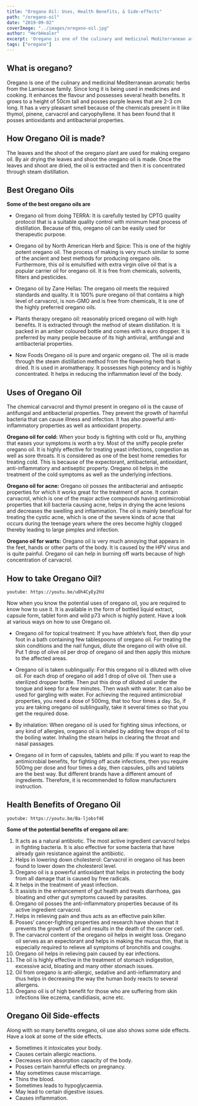 ```yaml
---
title: "Oregano Oil: Uses, Health Benefits, & Side-effects"
path: "/oregano-oil"
date: "2019-09-02"
coverImage: "../images/oregano-oil.jpg"
author: "HerbHealer"
excerpt: 'Oregano is one of the culinary and medicinal Mediterranean aromatic herbs from the Lamiaceae family. Since long it is being used in medicines and cooking. It enhances the flavour and possesses several health benefits. It grows to a height of 50cm tall and posses purple leaves that are 2-3 cm long. It has a very pleasant smell because of the chemicals present in it like thymol, pinene, carvacrol and caryophyllene. It has been found that it posses antioxidants and antibacterial properties.'
tags: ["oregano"]
---
```

## What is oregano?
Oregano is one of the culinary and medicinal Mediterranean aromatic herbs from the Lamiaceae family. Since long it is being used in medicines and cooking. It enhances the flavour and possesses several health benefits. It grows to a height of 50cm tall and posses purple leaves that are 2-3 cm long. It has a very pleasant smell because of the chemicals present in it like thymol, pinene, carvacrol and caryophyllene. It has been found that it posses antioxidants and antibacterial properties.

## How Oregano Oil is made?
The leaves and the shoot of the oregano plant are used for making oregano oil. By air drying the leaves and shoot the oregano oil is made. Once the leaves and shoot are dried, the oil is extracted and then it is concentrated through steam distillation.

## Best Oregano Oils

**Some of the best oregano oils are**

- Oregano oil from doing TERRA: It is carefully tested by CPTG quality protocol that is a suitable quality control with minimum heat process of distillation. Because of this, oregano oil can be easily used for therapeutic purpose.

- Oregano oil by North American Herb and Spice: This is one of the highly potent oregano oil. The process of making is very much similar to some of the ancient and best methods for producing oregano oils. Furthermore, this oil is emulsified with extra virgin olive oil that is a popular carrier oil for oregano oil. It is free from chemicals, solvents, filters and pesticides.

 
- Oregano oil by Zane Hellas: The oregano oil meets the required standards and quality. It is 100% pure oregano oil that contains a high level of carvacrol, is non-GMO and is free from chemicals, It is one of the highly preferred oregano oils.

 
- Plants therapy oregano oil: reasonably priced oregano oil with high benefits. It is extracted through the method of steam distillation. It is packed in an amber coloured bottle and comes with a euro dropper. It is preferred by many people because of its high antiviral, antifungal and antibacterial properties.

 
- Now Foods Oregano oil is pure and organic oregano oil. The oil is made through the steam distillation method from the flowering herb that is dried. It is used in aromatherapy. It possesses high potency and is highly concentrated. It helps in reducing the inflammation level of the body.

## Uses of Oregano Oil
The chemical carvacrol and thymol present in oregano oil is the cause of antifungal and antibacterial properties. They prevent the growth of harmful bacteria that can cause illness and infection. It has also powerful anti-inflammatory properties as well as antioxidant property.

**Oregano oil for cold:** When your body is fighting with cold or flu, anything that eases your symptoms is worth a try. Most of the sniffy people prefer oregano oil. It is highly effective for treating yeast infections, congestion as well as sore throats. It is considered as one of the best home remedies for treating cold. This is because of the expectorant, antibacterial, antioxidant, anti-inflammatory and antiseptic property. Oregano oil helps in the treatment of the cold symptoms as well as the underlying infections.
 
**Oregano oil for acne:** Oregano oil posses the antibacterial and antiseptic properties for which it works great for the treatment of acne. It contain carvacrol, which is one of the major active compounds having antimicrobial properties that kill bacteria causing acne, helps in drying the acne lesions and decreases the swelling and inflammation. The oil is mainly beneficial for treating the cystic acne, which is one of the severe kinds of acne that occurs during the teenage years where the ores become highly clogged thereby leading to large pimples and infection.

 
**Oregano oil for warts:** Oregano oil is very much annoying that appears in the feet, hands or other parts of the body. It is caused by the HPV virus and is quite painful. Oregano oil can help in burning off warts because of high concentration of carvacrol.

## How to take Oregano Oil?
`youtube: https://youtu.be/uOh4CyEy2hU`

Now when you know the potential uses of oregano oil, you are required to know how to use it. It is available in the form of bottled liquid extract, capsule form, tablet form and wild p73 which is highly potent. Have a look at various ways on how to use Oregano oil.

- Oregano oil for topical treatment: If you have athlete’s foot, then dip your foot in a bath containing few tablespoons of oregano oil. For treating the skin conditions and the nail fungus, dilute the oregano oil with olive oil. Put 1 drop of olive oil per drop of oregano oil and then apply this mixture to the affected areas.

- Oregano oil is taken sublingually: For this oregano oil is diluted with olive oil. For each drop of oregano oil add 1 drop of olive oil. Then use a sterilized dropper bottle. Then put this drop of diluted oil under the tongue and keep for a few minutes. Then wash with water. It can also be used for gargling with water. For achieving the required antimicrobial properties, you need a dose of 500mg, that too four times a day. So, if you are taking oregano oil sublingually, take it several times so that you get the required dose.

- By inhalation: When oregano oil is used for fighting sinus infections, or any kind of allergies, oregano oil is inhaled by adding few drops of oil to the boiling water. Inhaling the steam helps in clearing the throat and nasal passages.

- Oregano oil in form of capsules, tablets and pills: If you want to reap the antimicrobial benefits, for fighting off acute infections, then you require 500mg per dose and four times a day, then capsules, pills and tablets are the best way. But different brands have a different amount of ingredients. Therefore, it is recommended to follow manufacturers instruction.



## Health Benefits of Oregano Oil
`youtube: https://youtu.be/Ba-ljobsf4E`

**Some of the potential benefits of oregano oil are:**

1. It acts as a natural antibiotic. The most active ingredient carvacrol helps in fighting bacteria. It is also effective for some bacteria that have already gain resistance against the antibiotic.
2. Helps in lowering down cholesterol: Carvacrol in oregano oil has been found to lower down the cholesterol level.
3. Oregano oil is a powerful antioxidant that helps in protecting the body from all damage that is caused by free radicals.
4. It helps in the treatment of yeast infection.
5. It assists in the enhancement of gut health and treats diarrhoea, gas bloating and other gut symptoms caused by parasites.
6. Oregano oil posses the anti-inflammatory properties because of its active ingredient carvacrol.
7. Helps in relieving pain and thus acts as an effective pain killer.
8. Posses’ cancer-fighting properties and research have shown that it prevents the growth of cell and results in the death of the cancer cell.
9. The carvacrol content of the oregano oil helps in weight loss.
Oregano oil serves as an expectorant and helps in making the mucus thin, that is especially required to relieve all symptoms of bronchitis and coughs.
10. Oregano oil helps in relieving pain caused by ear infections.
11. The oil is highly effective in the treatment of stomach indigestion, excessive acid, bloating and many other stomach issues.
12. Oil from oregano is anti-allergic, sedative and anti-inflammatory and thus helps in decreasing the way the human body reacts to several allergens.
13. Oregano oil is of high benefit for those who are suffering from skin infections like eczema, candidiasis, acne etc.


## Oregano Oil Side-effects
Along with so many benefits oregano, oil use also shows some side effects. Have a look at some of the side effects.

- Sometimes it intoxicates your body.
- Causes certain allergic reactions.
- Decreases iron absorption capacity of the body.
- Posses certain harmful effects on pregnancy.
- May sometimes cause miscarriage.
- Thins the blood.
- Sometimes leads to hypoglycaemia.
- May lead to certain digestive issues.
- Causes inflammation.